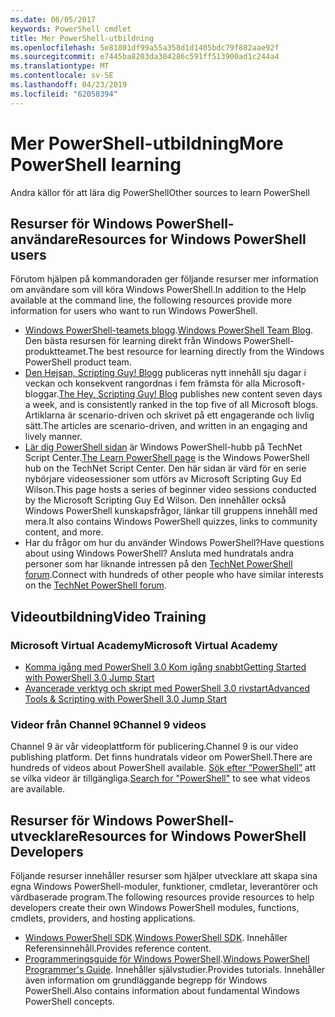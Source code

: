 ```yaml
---
ms.date: 06/05/2017
keywords: PowerShell cmdlet
title: Mer PowerShell-utbildning
ms.openlocfilehash: 5e81801df99a55a358d1d1405bdc79f882aae92f
ms.sourcegitcommit: e7445ba8203da304286c591ff513900ad1c244a4
ms.translationtype: MT
ms.contentlocale: sv-SE
ms.lasthandoff: 04/23/2019
ms.locfileid: "62058394"
---
```

# <a name="more-powershell-learning"></a><span data-ttu-id="e59df-103">Mer PowerShell-utbildning</span><span class="sxs-lookup"><span data-stu-id="e59df-103">More PowerShell learning</span></span>

<span data-ttu-id="e59df-104">Andra källor för att lära dig PowerShell</span><span class="sxs-lookup"><span data-stu-id="e59df-104">Other sources to learn PowerShell</span></span>

## <a name="resources-for-windows-powershell-users"></a><span data-ttu-id="e59df-105">Resurser för Windows PowerShell-användare</span><span class="sxs-lookup"><span data-stu-id="e59df-105">Resources for Windows PowerShell users</span></span>

<span data-ttu-id="e59df-106">Förutom hjälpen på kommandoraden ger följande resurser mer information om användare som vill köra Windows PowerShell.</span><span class="sxs-lookup"><span data-stu-id="e59df-106">In addition to the Help available at the command line, the following resources provide more information for users who want to run Windows PowerShell.</span></span>

- <span data-ttu-id="e59df-107">[Windows PowerShell-teamets blogg](https://blogs.msdn.microsoft.com/powershell/).</span><span class="sxs-lookup"><span data-stu-id="e59df-107">[Windows PowerShell Team Blog](https://blogs.msdn.microsoft.com/powershell/).</span></span> <span data-ttu-id="e59df-108">Den bästa resursen för learning direkt från Windows PowerShell-produktteamet.</span><span class="sxs-lookup"><span data-stu-id="e59df-108">The best resource for learning directly from the Windows PowerShell product team.</span></span>
- <span data-ttu-id="e59df-109">[Den Hejsan, Scripting Guy! Blogg](https://blogs.technet.microsoft.com/heyscriptingguy/) publiceras nytt innehåll sju dagar i veckan och konsekvent rangordnas i fem främsta för alla Microsoft-bloggar.</span><span class="sxs-lookup"><span data-stu-id="e59df-109">[The Hey, Scripting Guy! Blog](https://blogs.technet.microsoft.com/heyscriptingguy/) publishes new content seven days a week, and is consistently ranked in the top five of all Microsoft blogs.</span></span> <span data-ttu-id="e59df-110">Artiklarna är scenario-driven och skrivet på ett engagerande och livlig sätt.</span><span class="sxs-lookup"><span data-stu-id="e59df-110">The articles are scenario-driven, and written in an engaging and lively manner.</span></span>
- <span data-ttu-id="e59df-111">[Lär dig PowerShell sidan](https://blogs.technet.microsoft.com/heyscriptingguy/2015/01/04/weekend-scripter-the-best-ways-to-learn-powershell/) är Windows PowerShell-hubb på TechNet Script Center.</span><span class="sxs-lookup"><span data-stu-id="e59df-111">[The Learn PowerShell page](https://blogs.technet.microsoft.com/heyscriptingguy/2015/01/04/weekend-scripter-the-best-ways-to-learn-powershell/) is the Windows PowerShell hub on the TechNet Script Center.</span></span> <span data-ttu-id="e59df-112">Den här sidan är värd för en serie nybörjare videosessioner som utförs av Microsoft Scripting Guy Ed Wilson.</span><span class="sxs-lookup"><span data-stu-id="e59df-112">This page hosts a series of beginner video sessions conducted by the Microsoft Scripting Guy Ed Wilson.</span></span> <span data-ttu-id="e59df-113">Den innehåller också Windows PowerShell kunskapsfrågor, länkar till gruppens innehåll med mera.</span><span class="sxs-lookup"><span data-stu-id="e59df-113">It also contains Windows PowerShell quizzes, links to community content, and more.</span></span>
- <span data-ttu-id="e59df-114">Har du frågor om hur du använder Windows PowerShell?</span><span class="sxs-lookup"><span data-stu-id="e59df-114">Have questions about using Windows PowerShell?</span></span> <span data-ttu-id="e59df-115">Ansluta med hundratals andra personer som har liknande intressen på den [TechNet PowerShell forum](https://social.technet.microsoft.com/Forums/home?forum=winserverpowershell).</span><span class="sxs-lookup"><span data-stu-id="e59df-115">Connect with hundreds of other people who have similar interests on the [TechNet PowerShell forum](https://social.technet.microsoft.com/Forums/home?forum=winserverpowershell).</span></span>

## <a name="video-training"></a><span data-ttu-id="e59df-116">Videoutbildning</span><span class="sxs-lookup"><span data-stu-id="e59df-116">Video Training</span></span>

### <a name="microsoft-virtual-academy"></a><span data-ttu-id="e59df-117">Microsoft Virtual Academy</span><span class="sxs-lookup"><span data-stu-id="e59df-117">Microsoft Virtual Academy</span></span>

- [<span data-ttu-id="e59df-118">Komma igång med PowerShell 3.0 Kom igång snabbt</span><span class="sxs-lookup"><span data-stu-id="e59df-118">Getting Started with PowerShell 3.0 Jump Start</span></span>](https://mva.microsoft.com/en-US/training-courses/getting-started-with-powershell-30-jump-start-8276)
- [<span data-ttu-id="e59df-119">Avancerade verktyg och skript med PowerShell 3.0 rivstart</span><span class="sxs-lookup"><span data-stu-id="e59df-119">Advanced Tools & Scripting with PowerShell 3.0 Jump Start</span></span>](https://mva.microsoft.com/en-US/training-courses/advanced-tools-scripting-with-powershell-30-jump-start-8277)

### <a name="channel-9-videos"></a><span data-ttu-id="e59df-120">Videor från Channel 9</span><span class="sxs-lookup"><span data-stu-id="e59df-120">Channel 9 videos</span></span>

<span data-ttu-id="e59df-121">Channel 9 är vår videoplattform för publicering.</span><span class="sxs-lookup"><span data-stu-id="e59df-121">Channel 9 is our video publishing platform.</span></span> <span data-ttu-id="e59df-122">Det finns hundratals videor om PowerShell.</span><span class="sxs-lookup"><span data-stu-id="e59df-122">There are hundreds of videos about PowerShell available.</span></span> <span data-ttu-id="e59df-123">[Sök efter ”PowerShell”](https://channel9.msdn.com/Search?term=PowerShell&sortBy=top-rated) att se vilka videor är tillgängliga.</span><span class="sxs-lookup"><span data-stu-id="e59df-123">[Search for "PowerShell"](https://channel9.msdn.com/Search?term=PowerShell&sortBy=top-rated) to see what videos are available.</span></span>

## <a name="resources-for-windows-powershell-developers"></a><span data-ttu-id="e59df-124">Resurser för Windows PowerShell-utvecklare</span><span class="sxs-lookup"><span data-stu-id="e59df-124">Resources for Windows PowerShell Developers</span></span>

<span data-ttu-id="e59df-125">Följande resurser innehåller resurser som hjälper utvecklare att skapa sina egna Windows PowerShell-moduler, funktioner, cmdletar, leverantörer och värdbaserade program.</span><span class="sxs-lookup"><span data-stu-id="e59df-125">The following resources provide resources to help developers create their own Windows PowerShell modules, functions, cmdlets, providers, and hosting applications.</span></span>

- <span data-ttu-id="e59df-126">[Windows PowerShell SDK](https://go.microsoft.com/fwlink/p/?LinkID=89595).</span><span class="sxs-lookup"><span data-stu-id="e59df-126">[Windows PowerShell SDK](https://go.microsoft.com/fwlink/p/?LinkID=89595).</span></span> <span data-ttu-id="e59df-127">Innehåller Referensinnehåll.</span><span class="sxs-lookup"><span data-stu-id="e59df-127">Provides reference content.</span></span>
- <span data-ttu-id="e59df-128">[Programmeringsguide för Windows PowerShell](https://go.microsoft.com/fwlink/p/?LinkID=89596).</span><span class="sxs-lookup"><span data-stu-id="e59df-128">[Windows PowerShell Programmer's Guide](https://go.microsoft.com/fwlink/p/?LinkID=89596).</span></span> <span data-ttu-id="e59df-129">Innehåller självstudier.</span><span class="sxs-lookup"><span data-stu-id="e59df-129">Provides tutorials.</span></span> <span data-ttu-id="e59df-130">Innehåller även information om grundläggande begrepp för Windows PowerShell.</span><span class="sxs-lookup"><span data-stu-id="e59df-130">Also contains information about fundamental Windows PowerShell concepts.</span></span>
